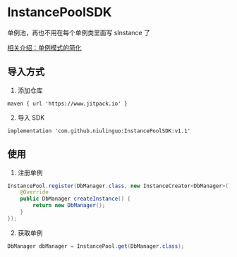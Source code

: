 # InstancePoolSDK
单例池，再也不用在每个单例类里面写 sInstance 了

[相关介绍：单例模式的简化](https://niulinguo.github.io/article/android/单例模式的简化.html)

## 导入方式

1. 添加仓库

``` Gradle
maven { url 'https://www.jitpack.io' }
```

2. 导入 SDK

``` Gradle
implementation 'com.github.niulinguo:InstancePoolSDK:v1.1'
```

## 使用

1. 注册单例

``` Java
InstancePool.register(DbManager.class, new InstanceCreator<DbManager>() {
    @Override
    public DbManager createInstance() {
        return new DbManager();
    }
});
```

2. 获取单例

``` Java
DbManager dbManager = InstancePool.get(DbManager.class);
```

